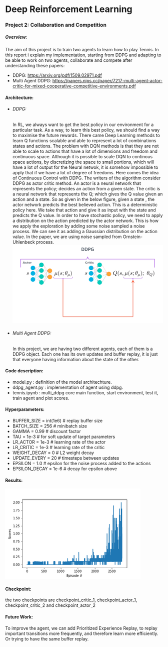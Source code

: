 # Deep Reinforcement Learning

### Project 2: Collaboration and Competition

##### Overview:

The aim of this project is to train two agents to learn how to play Tennis. In this report i explain my implementation, starting from DDPG and adapting to be able to work on two agents, collaborate and compete after understanding these papers:

- DDPG: https://arxiv.org/pdf/1509.02971.pdf 
- Multi Agent DDPG: https://papers.nips.cc/paper/7217-multi-agent-actor-critic-for-mixed-cooperative-competitive-environments.pdf
#### Architecture:

- ###### DDPG:

  In RL, we always want to get the best policy in our environment for a particular task. As a way, to learn this best policy, we should find a way to maximise the future rewards. There came Deep Learning methods to learn Q functions scalable and able to represent a lot of combinations states and actions.
  The problem with DQN methods is that they are not able to scale to actions that have a lot of dimensions and freedom and continuous space. Although it is possible to scale DQN to continous space actions, by discretizing the space to small portions, which will have a lot of output for the Neural netwok, it is somehow impossible to apply that if we have a lot of degree of freedoms.
  Here comes the idea of Continuous Control with DDPG.
  The writers of the algorithm consider DDPG as actor critic method. An actor is a neural network that represents the policy; decides an action from a given state. The critic is a neural network that represents the Q; which gives the Q value given an action and a state.
  So as given in the below figure, given a state , the actor network predicts the best believed action. This is a deterministic policy here. We take that action and give it as input with the state and predicts the Q value.
  In order to have stochastic policy, we need to apply a distribution on the action predicted by the actor network. This is how we apply the exploration by adding some noise sampled a noise process. We can see it as adding a Gaussian distribution on the action value. In the paper, we are using noise sampled from Ornstein-Uhlenbeck process.
![image](images/ddpg_architecture.PNG)

- ###### Multi Agent DDPG:

  In this project, we are having two different agents, each of them is a DDPG object. Each one has its own updates and buffer replay, it is just that everyone having information about the state of the other. 
  

#### Code description:

- model.py : definition of the model architechture.
- ddpg_agent.py : implementation of agent using ddpg.
- tennis.ipynb : multi_ddpg core main function, start environment, test it, train agent and plot scores. 

#### Hyperparameters:

- BUFFER_SIZE = int(1e6)          # replay buffer size
- BATCH_SIZE = 256                 # minibatch size
- GAMMA = 0.99                    # discount factor
- TAU = 1e-3                      # for soft update of target parameters
- LR_ACTOR = 1e-3  # learning rate of the actor
- LR_CRITIC = 1e-3  # learning rate of the critic
- WEIGHT_DECAY = 0  # L2 weight decay
- UPDATE_EVERY = 20  # timesteps between updates
- EPSILON = 1.0  # epsilon for the noise process added to the actions
- EPSILON_DECAY = 1e-6  # decay for epsilon above

#### Results:

![image](images/scores.png) 

#### Checkpoint:
the two checkpoints are checkpoint_critic_1, checkpoint_actor_1, checkpoint_critic_2 and checkpoint_actor_2
#### Future Work:

To improve the agent, we can add Prioritized Experience Replay, to replay important transitions more frequently, and therefore learn more efficiently. Or trying to have the same buffer replay.
